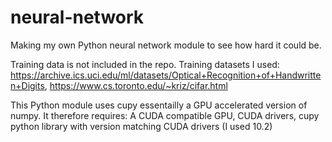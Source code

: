 # neural-network
Making my own Python neural network module to see how hard it could be.

Training data is not included in the repo. Training datasets I used:
https://archive.ics.uci.edu/ml/datasets/Optical+Recognition+of+Handwritten+Digits,
https://www.cs.toronto.edu/~kriz/cifar.html

This Python module uses cupy essentailly a GPU accelerated version of numpy. It therefore requires: 
A CUDA compatible GPU,
CUDA drivers,
cupy python library with version matching CUDA drivers (I used 10.2)
